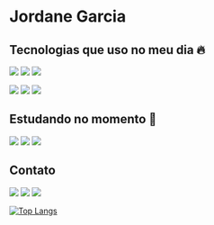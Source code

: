 # Jordane Garcia 
## Tecnologias que uso no meu dia 🔥
![](https://img.shields.io/badge/HTML5-E34F26?style=for-the-badge&logo=html5&logoColor=white
)
![](https://img.shields.io/badge/CSS3-1572B6?style=for-the-badge&logo=css3&logoColor=white 
)
![](https://img.shields.io/badge/Sass-CC6699?style=for-the-badge&logo=sass&logoColor=white
)

![](https://img.shields.io/badge/JavaScript-323330?style=for-the-badge&logo=javascript&logoColor=F7DF1E
)
![](https://img.shields.io/badge/Figma-F24E1E?style=for-the-badge&logo=figma&logoColor=white
)
![](https://img.shields.io/badge/Adobe%20Photoshop-31A8FF?style=for-the-badge&logo=Adobe%20Photoshop&logoColor=black
)

## Estudando no momento 📖

![](https://img.shields.io/badge/Tailwind_CSS-38B2AC?style=for-the-badge&logo=tailwind-css&logoColor=white)
![](https://img.shields.io/badge/Bootstrap-563D7C?style=for-the-badge&logo=bootstrap&logoColor=white)
![](https://img.shields.io/badge/React-20232A?style=for-the-badge&logo=react&logoColor=61DAFB)


## Contato

[![](https://img.shields.io/badge/Instagram-E4405F?style=for-the-badge&logo=instagram&logoColor=white
)](https://www.instagram.com/jordan.maurelli/)
[![](https://img.shields.io/badge/LinkedIn-0077B5?style=for-the-badge&logo=linkedin&logoColor=white
)](https://www.linkedin.com/in/jordane-garcia-1046ab120/)
[![](https://img.shields.io/badge/Gmail-D14836?style=for-the-badge&logo=gmail&logoColor=white
)](https://malito:jordane.maurelli@gmail.com/)

[![Top Langs](https://github-readme-stats.vercel.app/api/top-langs/?username=JordaneMaurelli&show_icons=true&theme=dracula)](https://github.com/anuraghazra/github-readme-stats)
